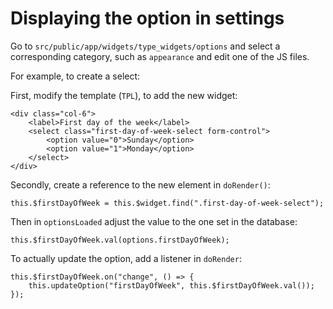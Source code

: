 # Displaying the option in settings
Go to `src/public/app/widgets/type_widgets/options` and select a corresponding category, such as `appearance` and edit one of the JS files.

For example, to create a select:

First, modify the template (`TPL`), to add the new widget:

```
<div class="col-6">
    <label>First day of the week</label>
    <select class="first-day-of-week-select form-control">
        <option value="0">Sunday</option>
        <option value="1">Monday</option>
    </select>
</div>
```

Secondly, create a reference to the new element in `doRender()`:

```
this.$firstDayOfWeek = this.$widget.find(".first-day-of-week-select");
```

Then in `optionsLoaded` adjust the value to the one set in the database:

```
this.$firstDayOfWeek.val(options.firstDayOfWeek);
```

To actually update the option, add a listener in `doRender`:

```
this.$firstDayOfWeek.on("change", () => {
    this.updateOption("firstDayOfWeek", this.$firstDayOfWeek.val());
});
```